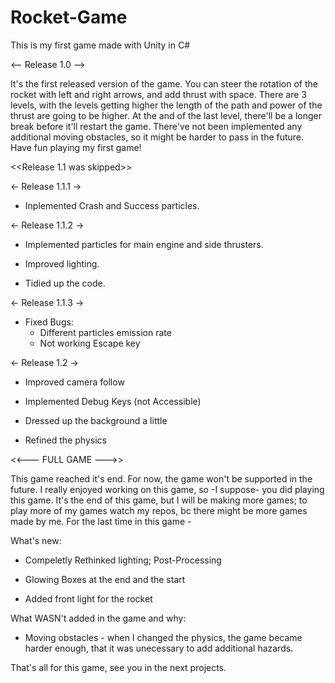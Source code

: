 # Rocket-Game
This is my first game made with Unity in C#




<-- Release 1.0 -->


It's the first released version of the game.
You can steer the rotation of the rocket with left and right arrows, and add thrust with space.
There are 3 levels, with the levels getting higher the length of the path and power of the thrust are going to be higher.
At the and of the last level, there'll be a longer break before it'll restart the game.
There've not been implemented any additional moving obstacles, so it might be harder to pass in the future.
Have fun playing my first game!


<<Release 1.1 was skipped>>


← Release 1.1.1 →


* Inplemented Crash and Success particles.
  


<- Release 1.1.2 ->


* Implemented particles for main engine and side thrusters.

* Improved lighting.

* Tidied up the code.



<- Release 1.1.3 ->

* Fixed Bugs:
   * Different particles emission rate
   * Not working Escape key



<- Release 1.2 ->

* Improved camera follow

* Implemented Debug Keys (not Accessible)

* Dressed up the background a little

* Refined the physics



<<--- FULL GAME --->>

This game reached it's end.
For now, the game won't be supported in the future.
I really enjoyed working on this game, so -I suppose- you did playing this game.
It's the end of this game, but I will be making more games; to play more of my games watch my repos, bc there might be more games made by me.
For the last time in this game - 

What's new:

* Compeletly Rethinked lighting; Post-Processing

* Glowing Boxes at the end and the start

* Added front light for the rocket

What WASN't added in the game and why:

* Moving obstacles - when I changed the physics, the game became harder enough, that it was unecessary to add additional hazards.

That's all for this game, see you in the next projects.


